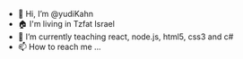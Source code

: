 - 👋 Hi, I’m @yudiKahn
- 🏠 I'm living in Tzfat Israel
- 🌱 I’m currently teaching react, node.js, html5, css3 and c#
- 📫 How to reach me ...

<!---
yudiKahn/yudiKahn is a ✨ special ✨ repository because its `README.md` (this file) appears on your GitHub profile.
You can click the Preview link to take a look at your changes.
--->
